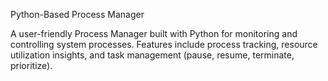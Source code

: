 Python-Based Process Manager 

A user-friendly Process Manager built with Python for monitoring and controlling system processes. Features include process tracking, resource utilization insights, and task management (pause, resume, terminate, prioritize). 
